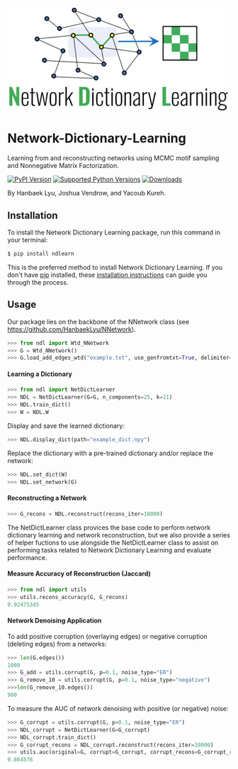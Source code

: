 <p align="center">
<img width="600" src="https://github.com/jvendrow/Network-Dictionary-Learning/blob/master/NDL_logo.png" alt="logo">
</p>


# Network-Dictionary-Learning
Learning from and reconstructing networks using MCMC motif sampling and Nonnegative Matrix Factorization.

[![PyPI Version](https://img.shields.io/pypi/v/ndlearn.svg)](https://pypi.org/project/ndlearn/)
[![Supported Python Versions](https://img.shields.io/pypi/pyversions/ndlearn.svg)](https://pypi.org/project/ndlearn/)
[![Downloads](https://pepy.tech/badge/ndlearn)](https://pepy.tech/project/ndlearn)

By Hanbaek Lyu, Joshua Vendrow, and Yacoub Kureh.

## Installation

To install the Network Dictionary Learning package, run this command in your terminal:

```bash
$ pip install ndlearn
```

This is the preferred method to install Network Dictionary Learning. If you don't have [pip](https://pip.pypa.io) installed, these [installation instructions](http://docs.python-guide.org/en/latest/starting/installation/) can guide you through the process.

## Usage

Our package lies on the backbone of the NNetwork class (see https://github.com/HanbaekLyu/NNetwork). 

```python
>>> from ndl import Wtd_NNetwork
>>> G = Wtd_NNetwork()
>>> G.load_add_edges_wtd("example.txt", use_genfromtxt=True, delimiter=",")
```
#### Learning a Dictionary

```python
>>> from ndl import NetDictLearner
>>> NDL = NetDictLearner(G=G, n_components=25, k=21)
>>> NDL.train_dict()
>>> W = NDL.W
```

Display and save the learned dictionary:
```python
>>> NDL.display_dict(path="example_dict.npy")
```

Replace the dictionary with a pre-trained dictionary and/or replace the network:
```python
>>> NDL.set_dict(W)
>>> NDL.set_network(G)
```
#### Reconstructing a Network

```python
>>> G_recons = NDL.reconstruct(recons_iter=10000)
```


The NetDictLearner class provices the base code to perform network dictionary learning and network reconstruction, but we also provide a series of helper fuctions to use alongside the NetDictLearner class to assist on performing tasks related to Network Dictionary Learning and evaluate performance. 

#### Measure Accuracy of Reconstruction (Jaccard)

```python
>>> from ndl import utils
>>> utils.recons_accuracy(G, G_recons)
0.92475345
```

#### Network Denoising Application

To add positive corruption (overlaying edges) or negative corruption (deleting edges) from a networks:
```python
>>> len(G.edges())
1000
>>> G_add = utils.corrupt(G, p=0.1, noise_type="ER")
>>> G_remove_10 = utils.corrupt(G, p=0.1, noise_type="negative")
>>>len(G_remove_10.edges())
900
```

To measure the AUC of network denoising with positive (or negative) noise:
```python
>>> G_corrupt = utils.corrupt(G, p=0.1, noise_type="ER")
>>> NDL_corrupt = NetDictLearner(G=G_corrupt)
>>> NDL_corrupt.train_dict()
>>> G_corrupt_recons = NDL_corrupt.reconstruct(recons_iter=10000)
>>> utils.auc(original=G, corrupt=G_corrupt, corrupt_recons=G_corrupt_recons, type="positive")
0.864578
```



